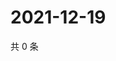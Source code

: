 # 2021-12-19

共 0 条

<!-- BEGIN WEIBO -->
<!-- 最后更新时间 Sun Dec 19 2021 09:56:35 GMT+0800 (China Standard Time) -->

<!-- END WEIBO -->
